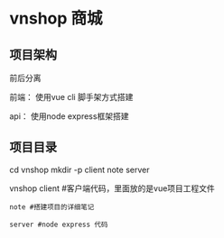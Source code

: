 # vnshop 商城
## 项目架构
前后分离

前端：
    使用vue cli 脚手架方式搭建

api：
    使用node express框架搭建

## 项目目录
cd vnshop
mkdir -p client note server

vnshop
    client #客户端代码，里面放的是vue项目工程文件

    note #搭建项目的详细笔记
        
    server #node express 代码



